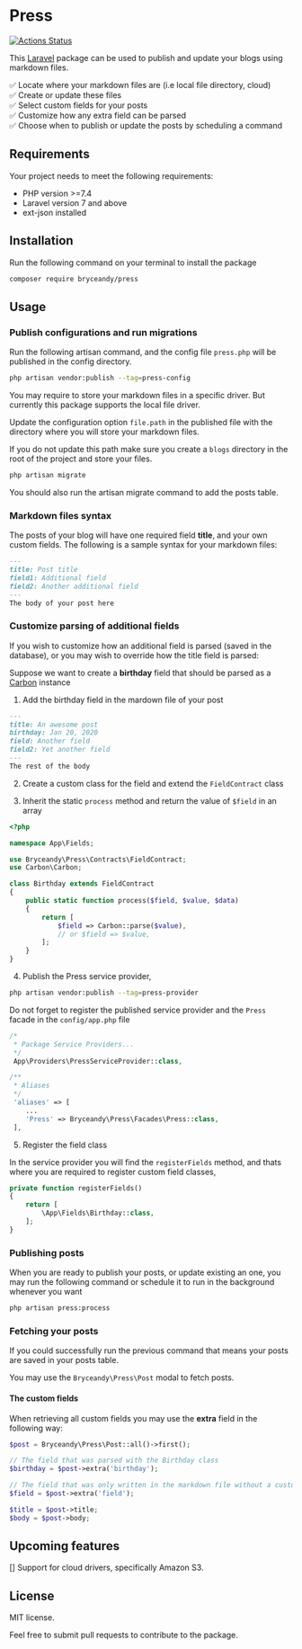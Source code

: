# Press

[![Actions Status](https://github.com/bryceandy/press/workflows/Tests/badge.svg)](https://github.com/bryceandy/press/actions)  

This [Laravel](https://laravel.com) package can be used to publish and update your blogs using markdown files.  

✅ Locate where your markdown files are (i.e local file directory, cloud)  
✅ Create or update these files  
✅ Select custom fields for your posts  
✅ Customize how any extra field can be parsed  
✅ Choose when to publish or update the posts by scheduling a command  

## Requirements  

Your project needs to meet the following requirements:  

* PHP version >=7.4   
* Laravel version 7 and above
* ext-json installed  

## Installation  

Run the following command on your terminal to install the package  

```bash
composer require bryceandy/press
```  

## Usage  

### Publish configurations and run migrations   

Run the following artisan command, and the config file `press.php` will be published in the config directory.  

```bash
php artisan vendor:publish --tag=press-config
```

You may require to store your markdown files in a specific driver. But currently this package supports the local file driver.  

Update the configuration option `file.path` in the published file with the directory where you will store your markdown files.  

If you do not update this path make sure you create a `blogs` directory in the root of the project and store your files.  

```bash
php artisan migrate
```  

You should also run the artisan migrate command to add the posts table.

### Markdown files syntax  

The posts of your blog will have one required field **title**, and your own custom fields. The following is a sample syntax for your markdown files:  

```markdown
---
title: Post title  
field1: Additional field  
field2: Another additional field  
---  
The body of your post here  
```  

### Customize parsing of additional fields  

If you wish to customize how an additional field is parsed (saved in the database), or you may wish to override how the title field is parsed:  

Suppose we want to create a **birthday** field that should be parsed as a [Carbon](https://carbon.nesbot.com) instance  

1. Add the birthday field in the mardown file of your post  

```markdown
---
title: An awesome post  
birthday: Jan 20, 2020  
field: Another field  
field2: Yet another field  
---  
The rest of the body  
```  

2. Create a custom class for the field and extend the `FieldContract` class  

3. Inherit the static `process` method and return the value of `$field` in an array  

```php
<?php

namespace App\Fields;

use Bryceandy\Press\Contracts\FieldContract;
use Carbon\Carbon;

class Birthday extends FieldContract
{
    public static function process($field, $value, $data)
    {
        return [
            $field => Carbon::parse($value),
            // or $field => $value,
        ];
    }
}

```  

4. Publish the Press service provider,  

```bash
php artisan vendor:publish --tag=press-provider
```  

Do not forget to register the published service provider and the `Press` facade in the `config/app.php` file  
```php
/*
 * Package Service Providers...
 */
 App\Providers\PressServiceProvider::class,

/**
 * Aliases
 */
 'aliases' => [
    ...
    'Press' => Bryceandy\Press\Facades\Press::class,
 ],
```  

5. Register the field class  

In the service provider you will find the `registerFields` method, and thats where you are required to register custom field classes,  

```php
private function registerFields()
{
    return [
        \App\Fields\Birthday::class,
    ];
}
```  

### Publishing posts  

When you are ready to publish your posts, or update existing an one, you may run the following command or schedule it to run in the background whenever you want  

```bash
php artisan press:process
```  

### Fetching your posts  

If you could successfully run the previous command that means your posts are saved in your posts table.

You may use the `Bryceandy\Press\Post` modal to fetch posts.  

#### The custom fields  

When retrieving all custom fields you may use the **extra** field in the following way:  

```php
$post = Bryceandy\Press\Post::all()->first();

// The field that was parsed with the Birthday class
$birthday = $post->extra('birthday');  

// The field that was only written in the markdown file without a custom class to parse
$field = $post->extra('field');   

$title = $post->title;
$body = $post->body;  
```  

## Upcoming features  

[] Support for cloud drivers, specifically Amazon S3.  

## License  

MIT license.

Feel free to submit pull requests to contribute to the package.  

